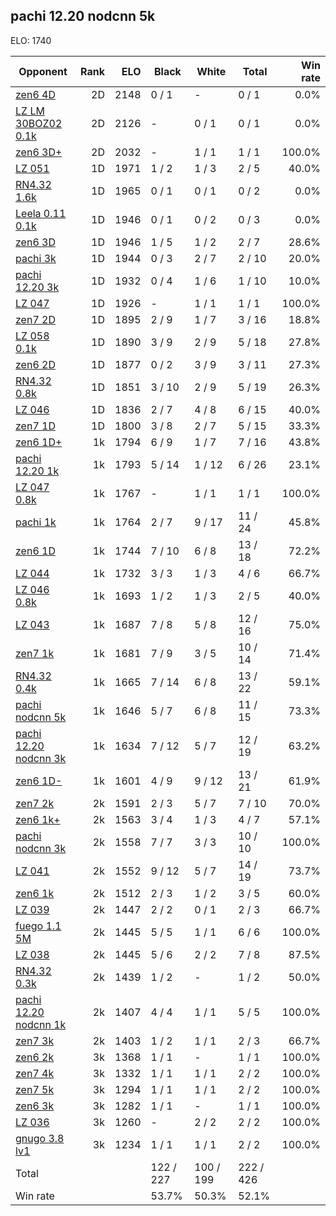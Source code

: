 ## pachi 12.20 nodcnn 5k ##

ELO: 1740

Opponent | Rank | ELO | Black | White | Total | Win rate
---------|-----:|----:|-------|-------|-------|-------:
[zen6 4D](zen6%204D.md) | 2D | 2148 | 0 / 1 | - | 0 / 1 | 0.0%
[LZ LM 30BOZ02 0.1k](LZ%20LM%2030BOZ02%200.1k.md) | 2D | 2126 | - | 0 / 1 | 0 / 1 | 0.0%
[zen6 3D+](zen6%203D+.md) | 2D | 2032 | - | 1 / 1 | 1 / 1 | 100.0%
[LZ 051](LZ%20051.md) | 1D | 1971 | 1 / 2 | 1 / 3 | 2 / 5 | 40.0%
[RN4.32 1.6k](RN4.32%201.6k.md) | 1D | 1965 | 0 / 1 | 0 / 1 | 0 / 2 | 0.0%
[Leela 0.11 0.1k](Leela%200.11%200.1k.md) | 1D | 1946 | 0 / 1 | 0 / 2 | 0 / 3 | 0.0%
[zen6 3D](zen6%203D.md) | 1D | 1946 | 1 / 5 | 1 / 2 | 2 / 7 | 28.6%
[pachi 3k](pachi%203k.md) | 1D | 1944 | 0 / 3 | 2 / 7 | 2 / 10 | 20.0%
[pachi 12.20 3k](pachi%2012.20%203k.md) | 1D | 1932 | 0 / 4 | 1 / 6 | 1 / 10 | 10.0%
[LZ 047](LZ%20047.md) | 1D | 1926 | - | 1 / 1 | 1 / 1 | 100.0%
[zen7 2D](zen7%202D.md) | 1D | 1895 | 2 / 9 | 1 / 7 | 3 / 16 | 18.8%
[LZ 058 0.1k](LZ%20058%200.1k.md) | 1D | 1890 | 3 / 9 | 2 / 9 | 5 / 18 | 27.8%
[zen6 2D](zen6%202D.md) | 1D | 1877 | 0 / 2 | 3 / 9 | 3 / 11 | 27.3%
[RN4.32 0.8k](RN4.32%200.8k.md) | 1D | 1851 | 3 / 10 | 2 / 9 | 5 / 19 | 26.3%
[LZ 046](LZ%20046.md) | 1D | 1836 | 2 / 7 | 4 / 8 | 6 / 15 | 40.0%
[zen7 1D](zen7%201D.md) | 1D | 1800 | 3 / 8 | 2 / 7 | 5 / 15 | 33.3%
[zen6 1D+](zen6%201D+.md) | 1k | 1794 | 6 / 9 | 1 / 7 | 7 / 16 | 43.8%
[pachi 12.20 1k](pachi%2012.20%201k.md) | 1k | 1793 | 5 / 14 | 1 / 12 | 6 / 26 | 23.1%
[LZ 047 0.8k](LZ%20047%200.8k.md) | 1k | 1767 | - | 1 / 1 | 1 / 1 | 100.0%
[pachi 1k](pachi%201k.md) | 1k | 1764 | 2 / 7 | 9 / 17 | 11 / 24 | 45.8%
[zen6 1D](zen6%201D.md) | 1k | 1744 | 7 / 10 | 6 / 8 | 13 / 18 | 72.2%
[LZ 044](LZ%20044.md) | 1k | 1732 | 3 / 3 | 1 / 3 | 4 / 6 | 66.7%
[LZ 046 0.8k](LZ%20046%200.8k.md) | 1k | 1693 | 1 / 2 | 1 / 3 | 2 / 5 | 40.0%
[LZ 043](LZ%20043.md) | 1k | 1687 | 7 / 8 | 5 / 8 | 12 / 16 | 75.0%
[zen7 1k](zen7%201k.md) | 1k | 1681 | 7 / 9 | 3 / 5 | 10 / 14 | 71.4%
[RN4.32 0.4k](RN4.32%200.4k.md) | 1k | 1665 | 7 / 14 | 6 / 8 | 13 / 22 | 59.1%
[pachi nodcnn 5k](pachi%20nodcnn%205k.md) | 1k | 1646 | 5 / 7 | 6 / 8 | 11 / 15 | 73.3%
[pachi 12.20 nodcnn 3k](pachi%2012.20%20nodcnn%203k.md) | 1k | 1634 | 7 / 12 | 5 / 7 | 12 / 19 | 63.2%
[zen6 1D-](zen6%201D-.md) | 1k | 1601 | 4 / 9 | 9 / 12 | 13 / 21 | 61.9%
[zen7 2k](zen7%202k.md) | 2k | 1591 | 2 / 3 | 5 / 7 | 7 / 10 | 70.0%
[zen6 1k+](zen6%201k+.md) | 2k | 1563 | 3 / 4 | 1 / 3 | 4 / 7 | 57.1%
[pachi nodcnn 3k](pachi%20nodcnn%203k.md) | 2k | 1558 | 7 / 7 | 3 / 3 | 10 / 10 | 100.0%
[LZ 041](LZ%20041.md) | 2k | 1552 | 9 / 12 | 5 / 7 | 14 / 19 | 73.7%
[zen6 1k](zen6%201k.md) | 2k | 1512 | 2 / 3 | 1 / 2 | 3 / 5 | 60.0%
[LZ 039](LZ%20039.md) | 2k | 1447 | 2 / 2 | 0 / 1 | 2 / 3 | 66.7%
[fuego 1.1 5M](fuego%201.1%205M.md) | 2k | 1445 | 5 / 5 | 1 / 1 | 6 / 6 | 100.0%
[LZ 038](LZ%20038.md) | 2k | 1445 | 5 / 6 | 2 / 2 | 7 / 8 | 87.5%
[RN4.32 0.3k](RN4.32%200.3k.md) | 2k | 1439 | 1 / 2 | - | 1 / 2 | 50.0%
[pachi 12.20 nodcnn 1k](pachi%2012.20%20nodcnn%201k.md) | 2k | 1407 | 4 / 4 | 1 / 1 | 5 / 5 | 100.0%
[zen7 3k](zen7%203k.md) | 2k | 1403 | 1 / 2 | 1 / 1 | 2 / 3 | 66.7%
[zen6 2k](zen6%202k.md) | 3k | 1368 | 1 / 1 | - | 1 / 1 | 100.0%
[zen7 4k](zen7%204k.md) | 3k | 1332 | 1 / 1 | 1 / 1 | 2 / 2 | 100.0%
[zen7 5k](zen7%205k.md) | 3k | 1294 | 1 / 1 | 1 / 1 | 2 / 2 | 100.0%
[zen6 3k](zen6%203k.md) | 3k | 1282 | 1 / 1 | - | 1 / 1 | 100.0%
[LZ 036](LZ%20036.md) | 3k | 1260 | - | 2 / 2 | 2 / 2 | 100.0%
[gnugo 3.8 lv1](gnugo%203.8%20lv1.md) | 3k | 1234 | 1 / 1 | 1 / 1 | 2 / 2 | 100.0%
Total | | | 122 / 227 | 100 / 199 | 222 / 426 | 
Win rate| | | 53.7% | 50.3% | 52.1% | 
